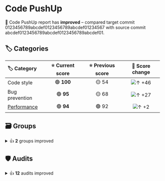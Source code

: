 # Code PushUp

🥳 Code PushUp report has **improved** – compared target commit 0123456789abcdef0123456789abcdef01234567 with source commit abcdef0123456789abcdef0123456789abcdef01.

## 🏷️ Categories

|🏷️ Category|⭐ Current score|⭐ Previous score|🔄 Score change|
|:--|:--:|:--:|:--:|
|Code style|🟢 **100**|🟡 54|![↑ +46](https://img.shields.io/badge/%E2%86%91%20%2B46-green)|
|Bug prevention|🟢 **95**|🟡 68|![↑ +27](https://img.shields.io/badge/%E2%86%91%20%2B27-green)|
|[Performance](https://developers.google.com/web/fundamentals/performance)|🟢 **94**|🟢 92|![↑ +2](https://img.shields.io/badge/%E2%86%91%20%2B2-green)|

## 🗃️ Groups

<details>
<summary>👍 <strong>2</strong> groups improved</summary>

|🔌 Plugin|🗃️ Group|⭐ Current score|⭐ Previous score|🔄 Score change|
|:--|:--|:--:|:--:|:--:|
|[ESLint](https://www.npmjs.com/package/@code-pushup/eslint-plugin)|Maximum lines limitation|🟢 **100**|🟡 50|![↑ +50](https://img.shields.io/badge/%E2%86%91%20%2B50-green)|
|Lighthouse|Performance|🟢 **94**|🟢 92|![↑ +2](https://img.shields.io/badge/%E2%86%91%20%2B2-green)|

</details>

## 🛡️ Audits

<details>
<summary>👍 <strong>12</strong> audits improved</summary>

|🔌 Plugin|🛡️ Audit|📏 Current value|📏 Previous value|🔄 Value change|
|:--|:--|:--:|:--:|:--:|
|[ESLint](https://www.npmjs.com/package/@code-pushup/eslint-plugin)|[Disallow variable declarations from shadowing variables declared in the outer scope](https://eslint.org/docs/latest/rules/no-shadow)|🟩 **passed**|🟥 3 warnings|![↓ −100 %](https://img.shields.io/badge/%E2%86%93%20%E2%88%92100%E2%80%89%25-green)|
|[ESLint](https://www.npmjs.com/package/@code-pushup/eslint-plugin)|[Require or disallow method and property shorthand syntax for object literals](https://eslint.org/docs/latest/rules/object-shorthand)|🟩 **passed**|🟥 3 warnings|![↓ −100 %](https://img.shields.io/badge/%E2%86%93%20%E2%88%92100%E2%80%89%25-green)|
|[ESLint](https://www.npmjs.com/package/@code-pushup/eslint-plugin)|[verifies the list of dependencies for Hooks like useEffect and similar](https://github.com/facebook/react/issues/14920)|🟩 **passed**|🟥 2 warnings|![↓ −100 %](https://img.shields.io/badge/%E2%86%93%20%E2%88%92100%E2%80%89%25-green)|
|[ESLint](https://www.npmjs.com/package/@code-pushup/eslint-plugin)|[Disallow unused variables](https://eslint.org/docs/latest/rules/no-unused-vars)|🟩 **passed**|🟥 1 warning|![↓ −100 %](https://img.shields.io/badge/%E2%86%93%20%E2%88%92100%E2%80%89%25-green)|
|[ESLint](https://www.npmjs.com/package/@code-pushup/eslint-plugin)|[Require braces around arrow function bodies](https://eslint.org/docs/latest/rules/arrow-body-style)|🟩 **passed**|🟥 1 warning|![↓ −100 %](https://img.shields.io/badge/%E2%86%93%20%E2%88%92100%E2%80%89%25-green)|
|[ESLint](https://www.npmjs.com/package/@code-pushup/eslint-plugin)|[Require the use of `===` and `!==`](https://eslint.org/docs/latest/rules/eqeqeq)|🟩 **passed**|🟥 1 warning|![↓ −100 %](https://img.shields.io/badge/%E2%86%93%20%E2%88%92100%E2%80%89%25-green)|
|[ESLint](https://www.npmjs.com/package/@code-pushup/eslint-plugin)|[Enforce a maximum number of lines of code in a function](https://eslint.org/docs/latest/rules/max-lines-per-function)|🟩 **passed**|🟥 1 warning|![↓ −100 %](https://img.shields.io/badge/%E2%86%93%20%E2%88%92100%E2%80%89%25-green)|
|[ESLint](https://www.npmjs.com/package/@code-pushup/eslint-plugin)|[Require `const` declarations for variables that are never reassigned after declared](https://eslint.org/docs/latest/rules/prefer-const)|🟩 **passed**|🟥 1 warning|![↓ −100 %](https://img.shields.io/badge/%E2%86%93%20%E2%88%92100%E2%80%89%25-green)|
|[ESLint](https://www.npmjs.com/package/@code-pushup/eslint-plugin)|[Disallow missing `key` props in iterators/collection literals](https://github.com/jsx-eslint/eslint-plugin-react/tree/master/docs/rules/jsx-key.md)|🟩 **passed**|🟥 1 warning|![↓ −100 %](https://img.shields.io/badge/%E2%86%93%20%E2%88%92100%E2%80%89%25-green)|
|Lighthouse|[Largest Contentful Paint](https://developer.chrome.com/docs/lighthouse/performance/largest-contentful-paint/)|🟨 **1.4 s**|🟨 1.5 s|![↓ −8 %](https://img.shields.io/badge/%E2%86%93%20%E2%88%928%E2%80%89%25-green)|
|Lighthouse|[First Contentful Paint](https://developer.chrome.com/docs/lighthouse/performance/first-contentful-paint/)|🟨 **1.1 s**|🟨 1.2 s|![↓ −4 %](https://img.shields.io/badge/%E2%86%93%20%E2%88%924%E2%80%89%25-green)|
|Lighthouse|[Speed Index](https://developer.chrome.com/docs/lighthouse/performance/speed-index/)|🟩 **1.1 s**|🟩 1.2 s|![↓ −4 %](https://img.shields.io/badge/%E2%86%93%20%E2%88%924%E2%80%89%25-green)|

40 other audits are unchanged.
</details>
